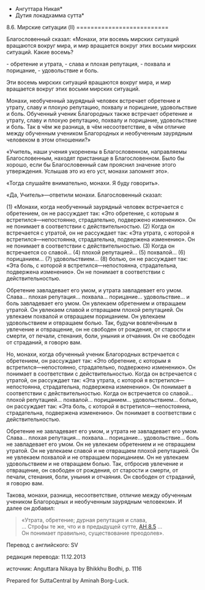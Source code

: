 * Ангуттара Никая*
* Дутия локадхамма сутта*

8\.6\. Мирские ситуации \(II\)
\=\=\=\=\=\=\=\=\=\=\=\=\=\=\=\=\=\=\=\=\=\=\=\=\=\=

Благословенный сказал: «Монахи, эти восемь мирских ситуаций вращаются вокруг мира, и мир вращается вокруг этих восьми мирских ситуаций\. Какие восемь?

\- обретение и утрата,
\- слава и плохая репутация,
\- похвала и порицание,
\- удовольствие и боль\.

Эти восемь мирских ситуаций вращаются вокруг мира, и мир вращается вокруг этих восьми мирских ситуаций\.

Монахи, необученный заурядный человек встречает обретение и утрату, славу и плохую репутацию, похвалу и порицание, удовольствие и боль\. Обученный ученик Благородных также встречает обретение и утрату, славу и плохую репутацию, похвалу и порицание, удовольствие и боль\. Так в чём же разница, в чём несоответствие, в чём отличие между обученным учеником Благородных и необученным заурядным человеком в этом отношении?»

«Учитель, наши учения укоренены в Благословенном, направляемы Благословенным, находят пристанище в Благословенном\. Было бы хорошо, если бы Благословенный сам прояснил значение этого утверждения\. Услышав это из его уст, монахи запомнят это»\.

«Тогда слушайте внимательно, монахи\. Я буду говорить»\.

«Да, Учитель»—ответили монахи\. Благословенный сказал:

\(1\) «Монахи, когда необученный заурядный человек встречается с обретением, он не рассуждает так: «Это обретение, с которым я встретился—непостоянно, страдательно, подвержено изменению»\. Он не понимает в соответствии с действительностью\. \(2\) Когда он встречается с утратой, он не рассуждает так: «Эта утрата, с которой я встретился—непостоянна, страдательна, подвержена изменению»\. Он не понимает в соответствии с действительностью\. \(3\) Когда он встречается со славой… \(4\) плохой репутацией… \(5\) похвалой… \(6\) порицанием… \(7\) удовольствием… \(8\) болью, он не рассуждает так: «Эта боль, с которой я встретился—непостоянна, страдательна, подвержена изменению»\. Он не понимает в соответствии с действительностью\.

Обретение завладевает его умом, и утрата завладевает его умом\. Слава… плохая репутация… похвала… порицание… удовольствие… и боль завладевает его умом\. Он увлекаем обретением и отвращаем утратой\. Он увлекаем славой и отвращаем плохой репутацией\. Он увлекаем похвалой и отвращаем порицанием\. Он увлекаем удовольствием и отвращаем болью\. Так, будучи вовлечённым в увлечение и отвращение, он не свободен от рождения, от старости и смерти, от печали, стенания, боли, уныния и отчаяния\. Он не свободен от страданий, я говорю вам\.

Но, монахи, когда обученный ученик Благородных встречается с обретением, он рассуждает так: «Это обретение, с которым я встретился—непостоянно, страдательно, подвержено изменению»\. Он понимает в соответствии с действительностью\. Когда он встречается с утратой, он рассуждает так: «Эта утрата, с которой я встретился—непостоянна, страдательна, подвержена изменению»\. Он понимает в соответствии с действительностью\. Когда он встречается со славой… плохой репутацией… похвалой… порицанием… удовольствием… болью, он рассуждает так: «Эта боль, с которой я встретился—непостоянна, страдательна, подвержена изменению»\. Он понимает в соответствии с действительностью\.

Обретение не завладевает его умом, и утрата не завладевает его умом\. Слава… плохая репутация… похвала… порицание… удовольствие… боль не завладевает его умом\. Он не увлекаем обретением и не отвращаем утратой\. Он не увлекаем славой и не отвращаем плохой репутацией\. Он не увлекаем похвалой и не отвращаем порицанием\. Он не увлекаем удовольствием и не отвращаем болью\. Так, отбросив увлечение и отвращение, он свободен от рождения, от старости и смерти, от печали, стенания, боли, уныния и отчаяния\. Он свободен от страданий, я говорю вам\.

Такова, монахи, разница, несоответствие, отличие между обученным учеником Благородных и необученным заурядным человеком»\. И далее он добавил:

> «Утрата, обретение; дурная репутация и слава,  
> … Строфы те же, что и в предыдущей сутте, [АН 8\.5](/an8\.5/ru/sv) …  
> Он понимает правильно, существование преодолев»\.

Перевод с английского: SV

редакция перевода: 11\.12\.2013

источник: Anguttara Nikaya by Bhikkhu Bodhi, p\. 1116

Prepared for SuttaCentral by Aminah Borg\-Luck\.